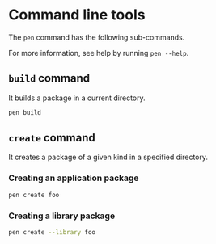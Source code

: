 # Command line tools

The `pen` command has the following sub-commands.

For more information, see help by running `pen --help`.

## `build` command

It builds a package in a current directory.

```sh
pen build
```

## `create` command

It creates a package of a given kind in a specified directory.

### Creating an application package

```sh
pen create foo
```

### Creating a library package

```sh
pen create --library foo
```
